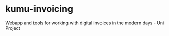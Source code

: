 # kumu-invoicing
Webapp and tools for working with digital invoices in the modern days - Uni Project
